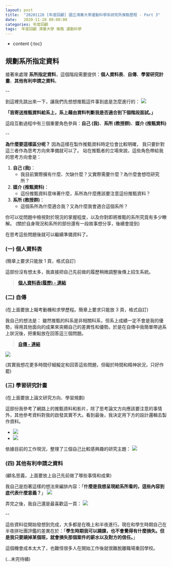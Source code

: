 ```yaml
---
layout: post
title:  "20201128 [年度回顧] 國立清華大學運動科學系研究所推甄歷程 - Part 3"
date:   2020-11-28 00:00:00
categories: 年度回顧
tags:  年度回顧 清華大學 推甄 運動科學
---
```



* content
{:toc}


## 規劃系所指定資料

接著來處理 **系所指定資料**，這個階段需要提供：**個人資料表**、**自傳**、**學習研究計畫**、**其他有利申請之資料**。

--

到這裡先跳出來一下，讓我們先想想推甄這件事到底是怎麼進行的：
![](https://i.imgur.com/suVltwM.jpg)

**「我寄送推甄資料給系上，系上藉由資料判斷我是否適合到下個階段面試。」** 

這段互動過程中有三個重要角色參與：**自己 (我)**、**系所 (教授群)**、**媒介 (推甄資料)**

--

**為什麼要這樣區分呢？**
因為這樣在製作推甄資料時定位會比較明確，
我只要針對這三者作為思考方向來準備就可以了。
站在推甄者的立場來說，這些角色帶給我的思考方向會是：
1. **自己 (我)**：
    * 我目前實際擁有什麼、欠缺什麼？又實際需要什麼？為什麼會想唸研究所？
2. **媒介 (推甄資料)**：
    * 這份推甄資料意味著什麼，系所為什麼應該要注意這份推甄資料？
3. **系所 (教授群)**：
    * 這個系所為什麼適合我？又為什麼我會適合這個系所？


你可以從問題中檢視對於現況的掌握程度，以及你對即將推甄的系所究竟有多少瞭解。
(關於自身現況和系所的部份還有一段故事想分享，後續會提到)

在思考這些問題後就可以繼續準備資料了。




### (一) 個人資料表
(簡章上要求只能放 1 頁，格式自訂)

這部份沒有想太多，我直接把自己先前做的履歷稍微調整後傳上招生系統。
> **[個人資料表(履歷) - 連結](https://shouzo.github.io/collections/resume/20201019_color-resume.pdf)**




### (二) 自傳
(在上面要放上報考動機和求學歷程。簡章上要求只能放 3 頁，格式自訂)

我自己的想法是：
雖然推甄的科系是非相關科系，但系上成績一定不會是我的優勢，得用其他面向的成果來突顯自己的差異性和優勢。於是在自傳中我簡單帶過系上狀況後，把重點放在回答這三個問題。
> [**自傳 - 連結**](https://drive.google.com/file/d/1lE4BMorkxe9OxdwIy1OE0wQ3rBN-pv4E/view)

![](https://i.imgur.com/YZSgtvV.png)

(其實我想花更多時間仔細擬定和回答這些問題，但礙於時間和精神狀況，只好作罷)




### (三) 學習研究計畫
(在上面要放上論文研究方向、學習規劃)

這部份我參考了網路上的推甄資料和影片，除了思考論文方向應該要注意的事情外，其他參考資料對我的啟發其實不大。看到最後，我決定用下方的設計邏輯去製作資料。
* ![](https://i.imgur.com/qZcmKMY.png)
* ![](https://i.imgur.com/9BXZ26p.png)

依據目前的工作現況，整理了三個自己比較感興趣的研究主題：
![](https://i.imgur.com/KIWL3VO.png)




### (四) 其他有利申請之資料
(顧名思義，上面要放上自己先前做了哪些事情和成果)

我自己是抱著這樣的想法來編排內容：「**什麼是我想呈現給系所看的，這些內容到底代表什麼意義？**」
![](https://i.imgur.com/Njxh3hv.png)

弄完之後，我自己還是最喜歡這一頁：
![](https://i.imgur.com/iBY6ej5.png)


--


這些資料從開始發想到完成，大多都是在晚上和半夜進行。現在和學生時期自己在半夜拼社團評鑑的差異在於：「**學生時期我可以蹺課，也不會覺得有什麼損失。但是我只要蹺掉某個班，就會損失那個案件的薪水以及對方的信任。**」

這個機會成本太大了，也難怪很多人在開始工作後就很難脫離職場重回學校。

(...未完待續)